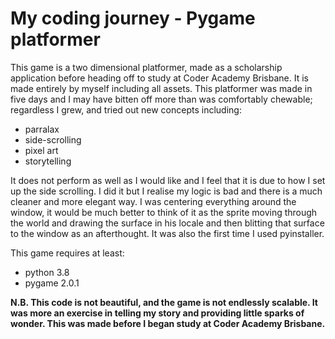 # My coding journey - Pygame platformer

This game is a two dimensional platformer, made as a scholarship application before heading off to study at Coder Academy Brisbane. It is made entirely by myself including all assets. This platformer was made in five days and I may have bitten off more than was comfortably chewable; regardless I grew, and tried out new concepts including:
- parralax
- side-scrolling
- pixel art
- storytelling

It does not perform as well as I would like and I feel that it is due to how I set up the side scrolling. I did it but I realise my logic is bad and
there is a much cleaner and more elegant way. I was centering everything around the window, it would be much better to think of it as the sprite moving through the
world and drawing the surface in his locale and then blitting that surface to the window as an afterthought. It was also the first time I used pyinstaller.

This game requires at least:
- python 3.8
- pygame 2.0.1

**N.B. This code is not beautiful, and the game is not endlessly scalable. It was more an exercise in telling my story and providing little sparks of wonder. This was made before I began study at Coder Academy Brisbane.**
